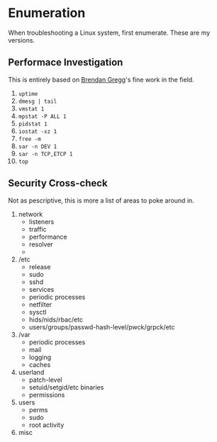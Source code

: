 # Enumeration
When troubleshooting a Linux system, first enumerate. These are my versions.

## Performace Investigation
This is entirely based on [Brendan Gregg](http://www.brendangregg.com/)'s
fine work in the field.

1. `uptime`
2. `dmesg | tail`
3. `vmstat 1`
4. `mpstat -P ALL 1`
5. `pidstat 1`
6. `iostat -xz 1`
7. `free -m`
8. `sar -n DEV 1`
9. `sar -n TCP,ETCP 1`
10. `top`

## Security Cross-check
Not as pescriptive, this is more a list of areas to poke around in.

1. network
   - listeners
   - traffic
   - performance
   - resolver
   - 
2. /etc
   - release
   - sudo
   - sshd
   - services
   - periodic processes
   - netfilter
   - sysctl
   - hids/nids/rbac/etc
   - users/groups/passwd-hash-level/pwck/grpck/etc
3. /var
   - periodic processes
   - mail
   - logging
   - caches
4. userland
   - patch-level
   - setuid/setgid/etc binaries
   - permissions
5. users
   - perms
   - sudo
   - root activity
6. misc
